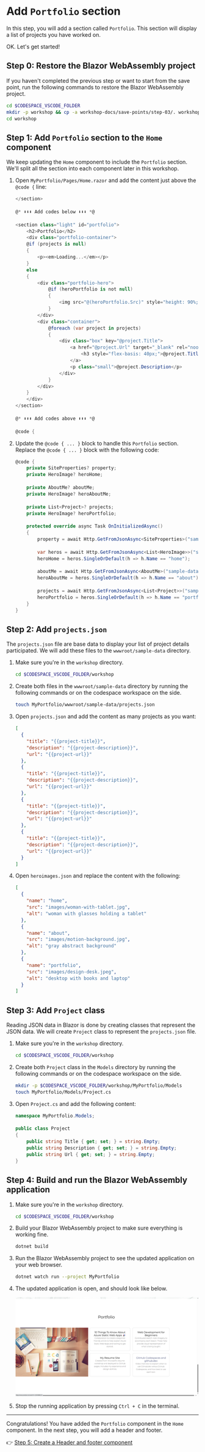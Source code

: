 # Add `Portfolio` section

In this step, you will add a section called `Portfolio`. This section will display a list of projects you have worked on.

OK. Let's get started!

## Step 0: Restore the Blazor WebAssembly project

If you haven't completed the previous step or want to start from the save point, run the following commands to restore the Blazor WebAssembly project.

```bash
cd $CODESPACE_VSCODE_FOLDER
mkdir -p workshop && cp -a workshop-docs/save-points/step-03/. workshop/
cd workshop
```

## Step 1: Add `Portfolio` section to the `Home` component

We keep updating the `Home` component to include the `Portfolio` section. We'll split all the section into each component later in this workshop.

1. Open `MyPortfolio/Pages/Home.razor` and add the content just above the `@code {` line:

    ```csharp
    </section>
    
    @* ⬇️⬇️⬇️ Add codes below ⬇️⬇️⬇️ *@
        
    <section class="light" id="portfolio">
        <h2>Portfolio</h2>
        <div class="portfolio-container">
        @if (projects is null)
        {
            <p><em>Loading...</em></p>
        }
        else
        {
            <div class="portfolio-hero">
                @if (heroPortfolio is not null)
                {
                    <img src="@(heroPortfolio.Src)" style="height: 90%; width: 100%; object-fit: cover;" alt="@(heroPortfolio.Alt)" />
                }
            </div>
            <div class="container">
                @foreach (var project in projects)
                {
                    <div class="box" key="@project.Title">
                        <a href="@project.Url" target="_blank" rel="noopener noreferrer">
                            <h3 style="flex-basis: 40px;">@project.Title</h3>
                        </a>
                        <p class="small">@project.Description</p>
                    </div>
                }
            </div>
        }
        </div>
    </section>
        
    @* ⬆️⬆️⬆️ Add codes above ⬆️⬆️⬆️ *@
    
    @code {
    ```

1. Update the `@code { ... }` block to handle this `Portfolio` section. Replace the `@code { ... }` block with the following code:

    ```csharp
    @code {
        private SiteProperties? property;
        private HeroImage? heroHome;

        private AboutMe? aboutMe;
        private HeroImage? heroAboutMe;

        private List<Project>? projects;
        private HeroImage? heroPortfolio;
        
        protected override async Task OnInitializedAsync()
        {
            property = await Http.GetFromJsonAsync<SiteProperties>("sample-data/siteproperties.json");
    
            var heros = await Http.GetFromJsonAsync<List<HeroImage>>("sample-data/heroimages.json");
            heroHome = heros.SingleOrDefault(h => h.Name == "home");

            aboutMe = await Http.GetFromJsonAsync<AboutMe>("sample-data/aboutme.json");
            heroAboutMe = heros.SingleOrDefault(h => h.Name == "about");

            projects = await Http.GetFromJsonAsync<List<Project>>("sample-data/projects.json");
            heroPortfolio = heros.SingleOrDefault(h => h.Name == "portfolio");
        }
    }
    ```

## Step 2: Add `projects.json`

The `projects.json` file are base data to display your list of project details participated. We will add these files to the `wwwroot/sample-data` directory.

1. Make sure you're in the `workshop` directory.

    ```bash
    cd $CODESPACE_VSCODE_FOLDER/workshop
    ```

1. Create both files in the `wwwroot/sample-data` directory by running the following commands or on the codespace workspace on the side.

    ```bash
    touch MyPortfolio/wwwroot/sample-data/projects.json
    ```

1. Open `projects.json` and add the content as many projects as you want:

    ```json
    [
      {
        "title": "{{project-title}}",
        "description": "{{project-description}}",
        "url": "{{project-url}}"
      },
      {
        "title": "{{project-title}}",
        "description": "{{project-description}}",
        "url": "{{project-url}}"
      },
      {
        "title": "{{project-title}}",
        "description": "{{project-description}}",
        "url": "{{project-url}}"
      },
      {
        "title": "{{project-title}}",
        "description": "{{project-description}}",
        "url": "{{project-url}}"
      }
    ]
    ```

1. Open `heroimages.json` and replace the content with the following:

    ```json
    [
      {
        "name": "home",
        "src": "images/woman-with-tablet.jpg",
        "alt": "woman with glasses holding a tablet"
      },
      {
        "name": "about",
        "src": "images/motion-background.jpg",
        "alt": "gray abstract background"
      },
      {
        "name": "portfolio",
        "src": "images/design-desk.jpeg",
        "alt": "desktop with books and laptop"
      }
    ]
    ```

## Step 3: Add `Project` class

Reading JSON data in Blazor is done by creating classes that represent the JSON data. We will create `Project` class to represent the `projects.json` file.

1. Make sure you're in the `workshop` directory.

    ```bash
    cd $CODESPACE_VSCODE_FOLDER/workshop
    ```

1. Create both `Project` class in the `Models` directory by running the following commands or on the codespace workspace on the side.

    ```bash
    mkdir -p $CODESPACE_VSCODE_FOLDER/workshop/MyPortfolio/Models
    touch MyPortfolio/Models/Project.cs
    ```

1. Open `Project.cs` and add the following content:

    ```csharp
    namespace MyPortfolio.Models;
    
    public class Project
    {
        public string Title { get; set; } = string.Empty;
        public string Description { get; set; } = string.Empty;
        public string Url { get; set; } = string.Empty;
    }
    ```

## Step 4: Build and run the Blazor WebAssembly application

1. Make sure you're in the `workshop` directory.

    ```bash
    cd $CODESPACE_VSCODE_FOLDER/workshop
    ```

1. Build your Blazor WebAssembly project to make sure everything is working fine.

    ```bash
    dotnet build
    ```

1. Run the Blazor WebAssembly project to see the updated application on your web browser.

    ```bash
    dotnet watch run --project MyPortfolio
    ```

1. The updated application is open, and should look like below.

    ![Portfolio page](./images/04-portfolio-component-01.png)

1. Stop the running application by pressing `Ctrl + C` in the terminal.

---

Congratulations! You have added the `Portfolio` component in the `Home` component. In the next step, you will add a header and footer.

:point_right: [Step 5: Create a Header and footer component](./05-header-footer-component.md)
